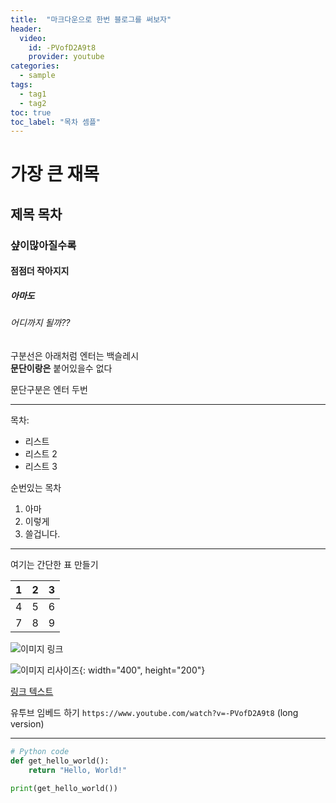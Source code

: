 ```yaml
---
title:  "마크다운으로 한번 블로그를 써보자"
header:
  video:
    id: -PVofD2A9t8
    provider: youtube
categories: 
  - sample
tags:
  - tag1
  - tag2
toc: true
toc_label: "목차 셈플"
---
```


# 가장 큰 재목

## 제목 목차

### 샾이많아질수록

#### 점점더 작아지지

##### 아마도

###### 어디까지 될까??



구분선은 아래처럼 엔터는 백슬레시\
**문단이랑은** 붙어있을수 없다

문단구분은 엔터 두번

---

목차:
- 리스트
- 리스트 2 
- 리스트 3

순번있는 목차
1. 아마
2. 이렇게
3. 쓸겁니다.
---

여기는 간단한 표 만들기

| 1 | 2 | 3 |
|---|---|---|
| 4 | 5 | 6 |
| 7 | 8 | 9 |

![이미지 링크](https://images.unsplash.com/photo-1686595092928-0252b92e007e?ixlib=rb-4.0.3&ixid=M3wxMjA3fDB8MHxwaG90by1wYWdlfHx8fGVufDB8fHx8fA%3D%3D&auto=format&fit=crop&w=774&q=80)

![이미지 리사이즈](https://images.unsplash.com/photo-1686595092928-0252b92e007e?ixlib=rb-4.0.3&ixid=M3wxMjA3fDB8MHxwaG90by1wYWdlfHx8fGVufDB8fHx8fA%3D%3D&auto=format&fit=crop&w=774&q=80){: width="400", height="200"}

[링크 텍스트](https://example.com)

유투브 임베드 하기 `https://www.youtube.com/watch?v=-PVofD2A9t8` (long version)

---

```python
# Python code
def get_hello_world():
    return "Hello, World!"

print(get_hello_world())
```